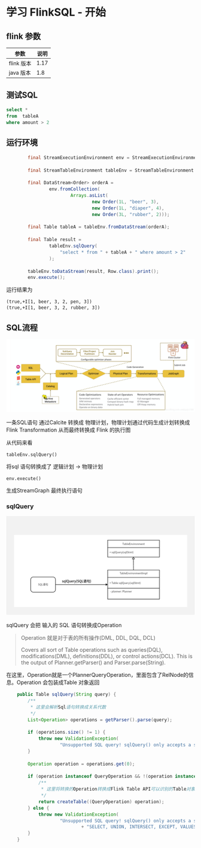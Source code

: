 # 学习 FlinkSQL - 开始


## flink 参数

| 参数      | 说明 |
| --------- | ---- |
| flink 版本 | 1.17 |
| java 版本  | 1.8 |

## 测试SQL

```SQL
select * 
from  tableA 
where amount > 2
```

## 运行环境

```java
        final StreamExecutionEnvironment env = StreamExecutionEnvironment.getExecutionEnvironment();

        final StreamTableEnvironment tableEnv = StreamTableEnvironment.create(env);

        final DataStream<Order> orderA =
                env.fromCollection(
                        Arrays.asList(
                                new Order(1L, "beer", 3),
                                new Order(1L, "diaper", 4),
                                new Order(3L, "rubber", 2)));

        final Table tableA = tableEnv.fromDataStream(orderA);

        final Table result =
                tableEnv.sqlQuery(
                    "select * from " + tableA + " where amount > 2"
                );

        tableEnv.toDataStream(result, Row.class).print();
        env.execute();
```

运行结果为
```text
(true,+I[1, beer, 3, 2, pen, 3])
(true,+I[1, beer, 3, 2, rubber, 3])
```

## SQL流程

![](sql%E6%B5%81%E7%A8%8B.PNG)

一条SQL语句 通过Calcite 转换成 物理计划，物理计划通过代码生成计划转换成Flink Transformation 从而最终转换成 Flink 的执行图

从代码来看 
    
    tableEnv.sqlQuery()

将sql 语句转换成了 逻辑计划 -> 物理计划

    env.execute()

生成StreamGraph 最终执行语句

### sqlQuery

![](sqlQuery.png)

sqlQuery 会把 输入的 SQL 语句转换成Operation
> Operation 就是对于表的所有操作(DML, DDL, DQL, DCL) 
> 
> Covers all sort of Table operations such as queries(DQL), modifications(DML), definitions(DDL), or control actions(DCL).  This is the output of Planner.getParser() and Parser.parse(String).

在这里，Operation就是一个PlannerQueryOperation，里面包含了RelNode的信息。Operation 会包装成Table 对象返回

```java    @Override
    public Table sqlQuery(String query) {
        /**
         * 这里会解析Sql语句转换成关系代数
         */
        List<Operation> operations = getParser().parse(query);

        if (operations.size() != 1) {
            throw new ValidationException(
                    "Unsupported SQL query! sqlQuery() only accepts a single SQL query.");
        }

        Operation operation = operations.get(0);

        if (operation instanceof QueryOperation && !(operation instanceof ModifyOperation)) {
            /**
             * 这里将转换的Operation转换成Flink Table API可以识别的Table对象
             */
            return createTable((QueryOperation) operation);
        } else {
            throw new ValidationException(
                    "Unsupported SQL query! sqlQuery() only accepts a single SQL query of type "
                            + "SELECT, UNION, INTERSECT, EXCEPT, VALUES, and ORDER_BY.");
        }
    }
```
